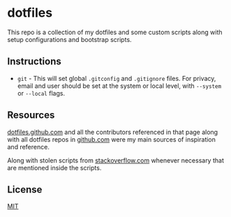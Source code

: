 # dotfiles

This repo is a collection of my dotfiles and some custom scripts along with setup
configurations and bootstrap scripts.

## Instructions

- `git` - This will set global `.gitconfig` and `.gitignore` files. For privacy, email and user should be set at the system or local level, with `--system` or `--local` flags.

## Resources

[dotfiles.github.com](http://dotfiles.github.com) and all the contributors referenced
in that page along with all dotfiles repos in [github.com](http://github.com) were my
main sources of inspiration and reference.

Along with stolen scripts from
[stackoverflow.com](http://stackoverflow.com) whenever necessary that are mentioned inside the scripts.

## License

[MIT](LICENSE.md)
